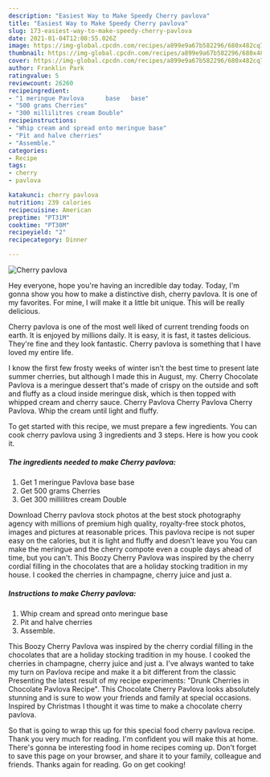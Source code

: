 ```yaml
---
description: "Easiest Way to Make Speedy Cherry pavlova"
title: "Easiest Way to Make Speedy Cherry pavlova"
slug: 173-easiest-way-to-make-speedy-cherry-pavlova
date: 2021-01-04T12:08:55.026Z
image: https://img-global.cpcdn.com/recipes/a899e9a67b582296/680x482cq70/cherry-pavlova-recipe-main-photo.jpg
thumbnail: https://img-global.cpcdn.com/recipes/a899e9a67b582296/680x482cq70/cherry-pavlova-recipe-main-photo.jpg
cover: https://img-global.cpcdn.com/recipes/a899e9a67b582296/680x482cq70/cherry-pavlova-recipe-main-photo.jpg
author: Franklin Park
ratingvalue: 5
reviewcount: 26260
recipeingredient:
- "1 meringue Pavlova      base   base"
- "500 grams Cherries"
- "300 millilitres cream Double"
recipeinstructions:
- "Whip cream and spread onto meringue base"
- "Pit and halve cherries"
- "Assemble."
categories:
- Recipe
tags:
- cherry
- pavlova

katakunci: cherry pavlova 
nutrition: 239 calories
recipecuisine: American
preptime: "PT31M"
cooktime: "PT30M"
recipeyield: "2"
recipecategory: Dinner

---
```



![Cherry pavlova](https://img-global.cpcdn.com/recipes/a899e9a67b582296/680x482cq70/cherry-pavlova-recipe-main-photo.jpg)

Hey everyone, hope you're having an incredible day today. Today, I'm gonna show you how to make a distinctive dish, cherry pavlova. It is one of my favorites. For mine, I will make it a little bit unique. This will be really delicious.

Cherry pavlova is one of the most well liked of current trending foods on earth. It is enjoyed by millions daily. It is easy, it is fast, it tastes delicious. They're fine and they look fantastic. Cherry pavlova is something that I have loved my entire life.

I know the first few frosty weeks of winter isn&#39;t the best time to present late summer cherries, but although I made this in August, my. Cherry Chocolate Pavlova is a meringue dessert that&#39;s made of crispy on the outside and soft and fluffy as a cloud inside meringue disk, which is then topped with whipped cream and cherry sauce. Cherry Pavlova Cherry Pavlova Cherry Pavlova. Whip the cream until light and fluffy.


To get started with this recipe, we must prepare a few ingredients. You can cook cherry pavlova using 3 ingredients and 3 steps. Here is how you cook it.

<!--inarticleads1-->

##### The ingredients needed to make Cherry pavlova:

1. Get 1 meringue Pavlova      base   base
1. Get 500 grams Cherries
1. Get 300 millilitres cream Double


Download Cherry pavlova stock photos at the best stock photography agency with millions of premium high quality, royalty-free stock photos, images and pictures at reasonable prices. This pavlova recipe is not super easy on the calories, but it is light and fluffy and doesn&#39;t leave you You can make the meringue and the cherry compote even a couple days ahead of time, but you can&#39;t. This Boozy Cherry Pavlova was inspired by the cherry cordial filling in the chocolates that are a holiday stocking tradition in my house. I cooked the cherries in champagne, cherry juice and just a. 

<!--inarticleads2-->

##### Instructions to make Cherry pavlova:

1. Whip cream and spread onto meringue base
1. Pit and halve cherries
1. Assemble.


This Boozy Cherry Pavlova was inspired by the cherry cordial filling in the chocolates that are a holiday stocking tradition in my house. I cooked the cherries in champagne, cherry juice and just a. I&#39;ve always wanted to take my turn on Pavlova recipe and make it a bit different from the classic Presenting the latest result of my recipe experiments: &#34;Drunk Cherries in Chocolate Pavlova Recipe&#34;. This Chocolate Cherry Pavlova looks absolutely stunning and is sure to wow your friends and family at special occasions. Inspired by Christmas I thought it was time to make a chocolate cherry pavlova. 

So that is going to wrap this up for this special food cherry pavlova recipe. Thank you very much for reading. I'm confident you will make this at home. There's gonna be interesting food in home recipes coming up. Don't forget to save this page on your browser, and share it to your family, colleague and friends. Thanks again for reading. Go on get cooking!
